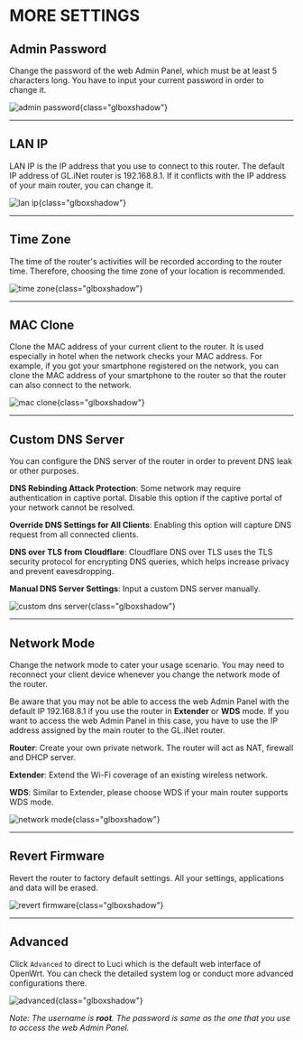 # MORE SETTINGS



## Admin Password

Change the password of the web Admin Panel, which must be at least 5 characters long. You have to input your current password in order to change it.

![admin password](https://static.gl-inet.com/docs/en/3/setup/microuter/more_settings/admin_password.jpg){class="glboxshadow"}



---

## LAN IP

LAN IP is the IP address that you use to connect to this router. The default IP address of GL.iNet router is 192.168.8.1. If it conflicts with the IP address of your main router, you can change it.

![lan ip](https://static.gl-inet.com/docs/en/3/setup/microuter/more_settings/lan_ip.jpg){class="glboxshadow"}



---

## Time Zone

The time of the router's activities will be recorded according to the router time. Therefore, choosing the time zone of your location is recommended.

![time zone](https://static.gl-inet.com/docs/en/3/setup/microuter/more_settings/time_zone.jpg){class="glboxshadow"}



---

## MAC Clone

Clone the MAC address of your current client to the router. It is used especially in hotel when the network checks your MAC address. For example, if you got your smartphone registered on the network, you can clone the MAC address of your smartphone to the router so that the router can also connect to the network.

![mac clone](https://static.gl-inet.com/docs/en/3/setup/microuter/more_settings/mac_clone.jpg){class="glboxshadow"}



---

## Custom DNS Server

You can configure the DNS server of the router in order to prevent DNS leak or other purposes.

**DNS Rebinding Attack Protection**: Some network may require authentication in captive portal. Disable this option if the captive portal of your network cannot be resolved.

**Override DNS Settings for All Clients**: Enabling this option will capture DNS request from all connected clients.

**DNS over TLS from Cloudflare**: Cloudflare DNS over TLS uses the TLS security protocol for encrypting DNS queries, which helps increase privacy and prevent eavesdropping.

**Manual DNS Server Settings**: Input a custom DNS server manually.

![custom dns server](https://static.gl-inet.com/docs/en/3/setup/microuter/more_settings/custom_dns_server.jpg){class="glboxshadow"}



---

## Network Mode

Change the network mode to cater your usage scenario. You may need to reconnect your client device whenever you change the network mode of the router.

Be aware that you may not be able to access the web Admin Panel with the default IP 192.168.8.1 if you use the router in **Extender** or **WDS** mode. If you want to access the web Admin Panel in this case, you have to use the IP address assigned by the main router to the GL.iNet router.

**Router**: Create your own private network. The router will act as NAT, firewall and DHCP server.

**Extender**: Extend the Wi-Fi coverage of an existing wireless network.

**WDS**: Similar to Extender, please choose WDS if your main router supports WDS mode.

![network mode](https://static.gl-inet.com/docs/en/3/setup/microuter/more_settings/network_mode.jpg){class="glboxshadow"}



---

## Revert Firmware

Revert the router to factory default settings. All your settings, applications and data will be erased.

![revert firmware](https://static.gl-inet.com/docs/en/3/setup/microuter/more_settings/revert_firmware.jpg){class="glboxshadow"}



---

## Advanced

Click `Advanced` to direct to Luci which is the default web interface of OpenWrt. You can check the detailed system log or conduct more advanced configurations there.

![advanced](https://static.gl-inet.com/docs/en/3/setup/microuter/more_settings/advanced.jpg){class="glboxshadow"}

*Note: The username is **root**. The password is same as the one that you use to access the web Admin Panel.*